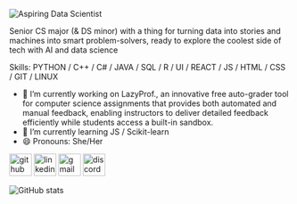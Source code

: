 ![Aspiring Data Scientist](https://media.licdn.com/dms/image/v2/D5616AQEjTknaZ3zK0A/profile-displaybackgroundimage-shrink_350_1400/profile-displaybackgroundimage-shrink_350_1400/0/1727837130436?e=1733356800&v=beta&t=c-mHXE3pMX93-Rv9D2H4EH7ITCfjwmcENngAefVpbng)

Senior CS major (& DS minor) with a thing for turning data into stories and machines into smart problem-solvers, ready to explore the coolest side of tech with AI and data science

Skills: PYTHON / C++ / C# / JAVA / SQL / R / UI / REACT / JS / HTML / CSS / GIT / LINUX

- 🔭 I’m currently working on LazyProf., an innovative free auto-grader tool for computer science assignments that provides both automated and manual feedback, enabling instructors to deliver detailed feedback efficiently while students access a built-in sandbox. 
- 🌱 I’m currently learning  JS / Scikit-learn  
- 😄 Pronouns: She/Her 


[<img src='https://cdn.jsdelivr.net/npm/simple-icons@3.0.1/icons/github.svg' alt='github' height='40'>](https://github.com/tkishika)  [<img src='https://cdn.jsdelivr.net/npm/simple-icons@3.0.1/icons/linkedin.svg' alt='linkedin' height='40'>](https://www.linkedin.com/in/www.linkedin.com/in/tkishika/)  [<img src='https://cdn.jsdelivr.net/npm/simple-icons@3.0.1/icons/gmail.svg' alt='gmail' height='40'>](tasnimkishika@gmail.com)  [<img src='https://cdn.jsdelivr.net/npm/simple-icons@3.0.1/icons/discord.svg' alt='discord' height='40'>](ish.iika)  

![GitHub stats](https://github-readme-stats.vercel.app/api?username=tkishika&show_icons=true)  

